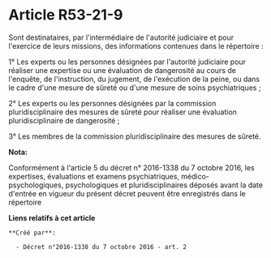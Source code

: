 # Article R53-21-9

Sont destinataires, par l'intermédiaire de l'autorité judiciaire et pour l'exercice de leurs missions, des informations
contenues dans le répertoire : 

1° Les experts ou les personnes désignées par l'autorité judiciaire pour réaliser une expertise ou une évaluation de
dangerosité au cours de l'enquête, de l'instruction, du jugement, de l'exécution de la peine, ou dans le cadre d'une mesure
de sûreté ou d'une mesure de soins psychiatriques ; 

2° Les experts ou les personnes désignées par la commission pluridisciplinaire des mesures de sûreté pour réaliser une
évaluation pluridisciplinaire de dangerosité ; 

3° Les membres de la commission pluridisciplinaire des mesures de sûreté.

**Nota:**

Conformément à l'article 5 du décret n° 2016-1338 du 7 octobre 2016, les expertises, évaluations et examens psychiatriques,
médico-psychologiques, psychologiques et pluridisciplinaires déposés avant la date d'entrée en vigueur du présent décret
peuvent être enregistrés dans le répertoire

**Liens relatifs à cet article**

	**Créé par**:

	  - Décret n°2016-1338 du 7 octobre 2016 - art. 2
